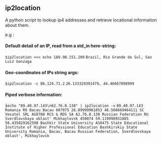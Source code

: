 ## ip2location
A python script to lookup ip4 addresses and retrieve locational information about them. 

e.g : 

#### Default detail of an IP, read from a std_in here-string:
`$ip2location <<< echo 189.90.151.209`
`Brazil, Rio Grande do Sul, Sao Luiz Gonzaga`

#### Geo-coordinates of IPs string args:
`$ip2location -c 86.124.71.2`
`26.133329391479, 44.46667098999`

#### Piped verbose information:
`$echo "89.40.97.143\n62.76.8.138" | ip2location -v`
`89.40.97.143
Romania
RO
Bacau
Bacau
607075
26.89999961853
46.566669464111
SC Vesatel SRL
AS8708 RCS & RDS SA
62.76.8.138
Russian Federation
RU
Sverdlovskaya oblast'
Mikhaylovsk
450074
59.119998931885
56.435829162598
Bashkir State University
AS8475 State Educational Institute of Higher Professional Education Bashkirskiy State University
Romania, Bacau, Bacau
Russian Federation, Sverdlovskaya oblast', Mikhaylovsk`
